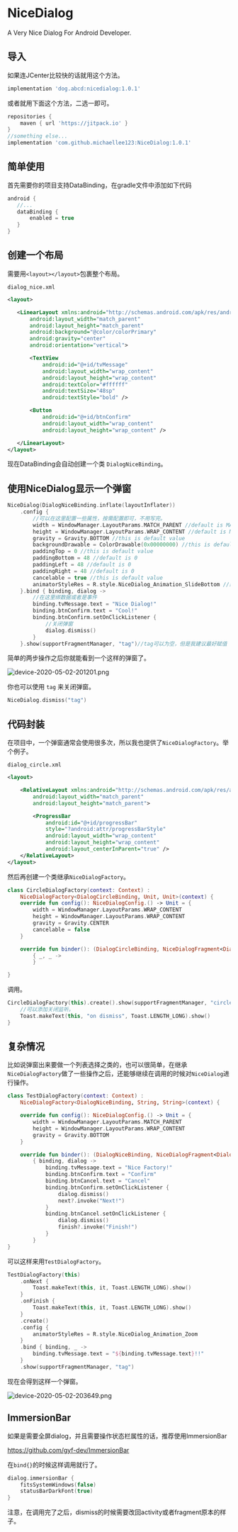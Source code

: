 # NiceDialog
A Very Nice Dialog For Android Developer.

## 导入

如果连JCenter比较快的话就用这个方法。

```gradle
implementation 'dog.abcd:nicedialog:1.0.1'
```

或者就用下面这个方法，二选一即可。

```gradle
repositories {
    maven { url 'https://jitpack.io' }
}
//something else...
implementation 'com.github.michaellee123:NiceDialog:1.0.1'
```

## 简单使用

首先需要你的项目支持DataBinding，在gradle文件中添加如下代码

 ```gradle
android {
    //...
    dataBinding {
        enabled = true
    }
}
 ```
 
 ## 创建一个布局
 
 需要用`<layout></layout>`包裹整个布局。
 
 `dialog_nice.xml`
 
 ```xml
<layout>

    <LinearLayout xmlns:android="http://schemas.android.com/apk/res/android"
        android:layout_width="match_parent"
        android:layout_height="match_parent"
        android:background="@color/colorPrimary"
        android:gravity="center"
        android:orientation="vertical">

        <TextView
            android:id="@+id/tvMessage"
            android:layout_width="wrap_content"
            android:layout_height="wrap_content"
            android:textColor="#ffffff"
            android:textSize="48sp"
            android:textStyle="bold" />

        <Button
            android:id="@+id/btnConfirm"
            android:layout_width="wrap_content"
            android:layout_height="wrap_content" />

    </LinearLayout>
</layout>
 ```
 
 现在DataBinding会自动创建一个类 `DialogNiceBinding`。
 
 ## 使用NiceDialog显示一个弹窗
 
```kotlin
NiceDialog(DialogNiceBinding.inflate(layoutInflater))
    .config {
        //可以在这里配置一些属性，按需配置即可，不用写完。
        width = WindowManager.LayoutParams.MATCH_PARENT //default is MATCH_PARENT
        height = WindowManager.LayoutParams.WRAP_CONTENT //default is MATCH_PARENT
        gravity = Gravity.BOTTOM //this is default value
        backgroundDrawable = ColorDrawable(0x00000000) //this is default value
        paddingTop = 0 //this is default value
        paddingBottom = 48 //default is 0
        paddingLeft = 48 //default is 0
        paddingRight = 48 //default is 0
        cancelable = true //this is default value
        animatorStyleRes = R.style.NiceDialog_Animation_SlideBottom //默认是0，0就没有动画
    }.bind { binding, dialog ->
        //在这里绑数据或者是事件
        binding.tvMessage.text = "Nice Dialog!"
        binding.btnConfirm.text = "Cool!"
        binding.btnConfirm.setOnClickListener { 
            //关闭弹窗
            dialog.dismiss()
        }
    }.show(supportFragmentManager, "tag")//tag可以为空，但是我建议最好赋值
```

简单的两步操作之后你就能看到一个这样的弹窗了。

![device-2020-05-02-201201.png](device-2020-05-02-201201.png)

你也可以使用 `tag` 来关闭弹窗。

```kotlin
NiceDialog.dismiss("tag")
```

## 代码封装

在项目中，一个弹窗通常会使用很多次，所以我也提供了`NiceDialogFactory`。举个例子。

`dialog_circle.xml`

```xml
<layout>

    <RelativeLayout xmlns:android="http://schemas.android.com/apk/res/android"
        android:layout_width="match_parent"
        android:layout_height="match_parent">

        <ProgressBar
            android:id="@+id/progressBar"
            style="?android:attr/progressBarStyle"
            android:layout_width="wrap_content"
            android:layout_height="wrap_content"
            android:layout_centerInParent="true" />
    </RelativeLayout>
</layout>
```

然后再创建一个类继承`NiceDialogFactory`。

```kotlin
class CircleDialogFactory(context: Context) :
    NiceDialogFactory<DialogCircleBinding, Unit, Unit>(context) {
    override fun config(): NiceDialogConfig.() -> Unit = {
        width = WindowManager.LayoutParams.WRAP_CONTENT
        height = WindowManager.LayoutParams.WRAP_CONTENT
        gravity = Gravity.CENTER
        cancelable = false
    }

    override fun binder(): (DialogCircleBinding, NiceDialogFragment<DialogCircleBinding>) -> Unit =
        { _, _ ->
        }

}
```

调用。

```kotlin
CircleDialogFactory(this).create().show(supportFragmentManager, "circle").onDismiss {
    //可以添加关闭监听。
    Toast.makeText(this, "on dismiss", Toast.LENGTH_LONG).show()
}
```

## 复杂情况

比如说弹窗出来要做一个列表选择之类的，也可以很简单，在继承`NiceDialogFactory`做了一些操作之后，还能够继续在调用的时候对`NiceDialog`进行操作。

```kotlin
class TestDialogFactory(context: Context) :
    NiceDialogFactory<DialogNiceBinding, String, String>(context) {

    override fun config(): NiceDialogConfig.() -> Unit = {
        width = WindowManager.LayoutParams.MATCH_PARENT
        height = WindowManager.LayoutParams.WRAP_CONTENT
        gravity = Gravity.BOTTOM
    }

    override fun binder(): (DialogNiceBinding, NiceDialogFragment<DialogNiceBinding>) -> Unit =
        { binding, dialog ->
            binding.tvMessage.text = "Nice Factory!"
            binding.btnConfirm.text = "Confirm"
            binding.btnCancel.text = "Cancel"
            binding.btnConfirm.setOnClickListener {
                dialog.dismiss()
                next?.invoke("Next!")
            }
            binding.btnCancel.setOnClickListener {
                dialog.dismiss()
                finish?.invoke("Finish!")
            }
        }
}
```

可以这样来用`TestDialogFactory`。

```kotlin
TestDialogFactory(this)
    .onNext {
        Toast.makeText(this, it, Toast.LENGTH_LONG).show()
    }
    .onFinish {
        Toast.makeText(this, it, Toast.LENGTH_LONG).show()
    }
    .create()
    .config {
        animatorStyleRes = R.style.NiceDialog_Animation_Zoom
    }
    .bind { binding, _ ->
        binding.tvMessage.text = "${binding.tvMessage.text}!!"
    }
    .show(supportFragmentManager, "tag")
```

现在会得到这样一个弹窗。

![device-2020-05-02-203649.png](device-2020-05-02-203649.png)

## ImmersionBar

如果是需要全屏dialog，并且需要操作状态栏属性的话，推荐使用ImmersionBar

https://github.com/gyf-dev/ImmersionBar

在`bind{}`的时候这样调用就行了。

```kotlin
dialog.immersionBar {
    fitsSystemWindows(false)
    statusBarDarkFont(true)
}
```

注意，在调用完了之后，dismiss的时候需要改回activity或者fragment原本的样子。